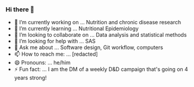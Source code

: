### Hi there 👋

- 🔭 I’m currently working on ... Nutrition and chronic disease research
- 🌱 I’m currently learning ... Nutritional Epidemiology
- 👯 I’m looking to collaborate on ... Data analysis and statistical methods
- 🤔 I’m looking for help with ... SAS
- 💬 Ask me about ... Software design, Git workflow, computers
- 📫 How to reach me: ... \[redacted\]
- 😄 Pronouns: ... he/him
- ⚡ Fun fact: ... I am the DM of a weekly D&D campaign that's going on 4 years strong!
<!--
**benjamin-ping-xu/benjamin-ping-xu** is a ✨ _special_ ✨ repository because its `README.md` (this file) appears on your GitHub profile.

Here are some ideas to get you started:

- 🔭 I’m currently working on ...
- 🌱 I’m currently learning ...
- 👯 I’m looking to collaborate on ...
- 🤔 I’m looking for help with ...
- 💬 Ask me about ...
- 📫 How to reach me: ...
- 😄 Pronouns: ...
- ⚡ Fun fact: ...
-->
